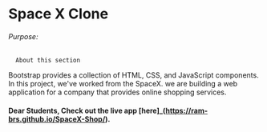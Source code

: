# Space X Clone 

###### Purpose:
      About this section 

 Bootstrap provides a collection of HTML, CSS, and JavaScript components. In this project, we've worked from the SpaceX.
we are building a web application for a company that provides online shopping services.  

#### Dear Students, Check out the live app [here]_(https://ram-brs.github.io/SpaceX-Shop/).
